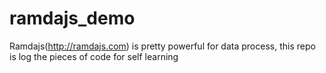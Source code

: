 # ramdajs_demo
Ramdajs(http://ramdajs.com) is pretty powerful for data process, this repo is log the pieces of code for self learning 
